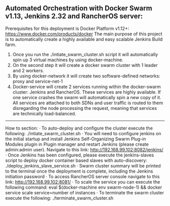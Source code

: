 Automated Orchestration with Docker Swarm v1.13, Jenkins 2.32 and RancherOS server:
-------------------------------------------------------------------------------------------------------------------------------------------------------------------------------
Prerequisites for this deployment is Docker Platform v1.12+: https://www.docker.com/products/docker
The main purpose of this project is to automatically create a highly available and easy scalable Jenkins Build farm.
1. Once you run the ./intiate_swarm_cluster.sh script it will automatically spin up 3 virtual machines by using docker-machine.
2. On the second step it will create a docker swarm cluster with 1 leader and 2 workers.  
3. By using docker-network it will create two software-defined networks: proxy and service-net-1
4. Docker-service will create 2 services running within the docker-swarm cluster: Jenkins and RancherOS. These services are highly available. If one service crashes the swarm will automatically spin a new copy of it. All services are attached to both SDNs and user traffic is routed to them disregarding the node processing the request, meaning that services are technically load-balanced.
-------------------------------------------------------------------------------------------------------------------------------------------------------------------------------
How to section:
·      To auto-deploy and configure the cluster execute the following: ./intiate_swarm_cluster.sh
·      You will need to configure jenkins on the initial startup and install Jenkins Self-Organizing Swarm Plug-in Modules plugin in Plugin manager and restart Jenkins (please create admin:admin user). Navigate to this link: http://192.168.99.102:8082/jenkins/
·      Once Jenkins has been configured, please execute the jenkins-slaves script to deploy docker container based slaves with auto-discovery: ./deploy_jenkins_slave_service.sh
·      Swarm cluster summary will be printed to the terminal once the deployment is complete, including the Jenkins initiation password
·      To access RancherOS server console navigate to this link: http://192.168.99.102:8081/
·      To scale the service you can execute the following command: eval $(docker-machine env swarm-node-1) && docker service scale service=number of instances
·      To terminate the swarm cluster execute the following: ./terminate_swarm_cluster.sh
